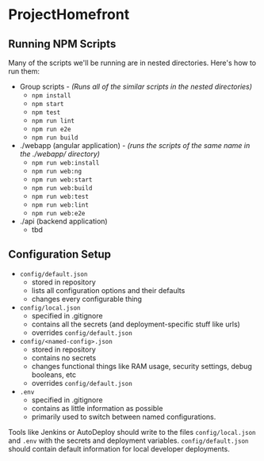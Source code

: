 # ProjectHomefront

## Running NPM Scripts

Many of the scripts we'll be running are in nested directories.  Here's how to run them:

+ Group scripts - _(Runs all of the similar scripts in the nested directories)_
  - `npm install`
  - `npm start`
  - `npm test`
  - `npm run lint`
  - `npm run e2e`
  - `npm run build`
+ ./webapp (angular application) - _(runs the scripts of the same name in the ./webapp/ directory)_
  - `npm run web:install`
  - `npm run web:ng`
  - `npm run web:start`
  - `npm run web:build`
  - `npm run web:test`
  - `npm run web:lint`
  - `npm run web:e2e`
+ ./api (backend application)
  - tbd

## Configuration Setup
+ `config/default.json`
  - stored in repository
  - lists all configuration options and their defaults
  - changes every configurable thing
+ `config/local.json`
  - specified in .gitignore
  - contains all the secrets (and deployment-specific stuff like urls)
  - overrides `config/default.json`
+ `config/<named-config>.json`
  - stored in repository
  - contains no secrets
  - changes functional things like RAM usage, security settings, debug booleans, etc
  - overrides `config/default.json`
+ `.env`
  - specified in .gitignore
  - contains as little information as possible
  - primarily used to switch between named configurations.

Tools like Jenkins or AutoDeploy should write to the files `config/local.json` and `.env` with the secrets and deployment variables.  `config/default.json` should contain default information for local developer deployments.
